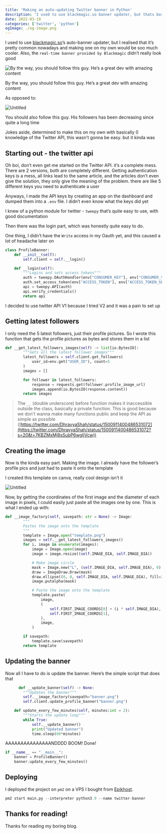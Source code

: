 ```yaml
---
title: 'Making an auto-updating Twitter banner in Python'
description: 'I used to use blackmagic.so banner updater, but thats boring. So I made my own.'
date: 2022-03-10
categories: ['twitter', 'python']
ogImage: ./og-image.png
---
```


I used to use [blackmagic.so](https://blackmagic.so)’s auto-banner updater, but I realised that it’s pretty common nowadays and making one on my own would be soo much cooler. Also, the `real-time banner provided by Blackmagic` didn’t really look good 

![By the way, you should follow this guy. He’s a great dev with amazing content](Untitled.png)

By the way, you should follow this guy. He’s a great dev with amazing content

As opposed to:

![Untitled](Untitled%201.png)

You should also follow this guy. His followers has been decreasing since quite a long time 

Jokes aside, determined to make this on my own with basically 0 knowledge of the Twitter API, this wasn’t gonna be easy. but it kinda was

## Starting out - the twitter api

Oh boi, don’t even get me started on the Twitter API. it’s a complete mess. There are 2 versions, both are completely different. Getting authentication keys is a mess, all links lead to the same article, and the articles don’t even give the solution, they only give the meaning of the problem. there are like 5 different keys you need to authenticate a user

Anyways, I made the API keys by creating an app on the dashboard and dumped them into a `.env` file. I didn’t even know what the keys did yet

I knew of a python module for twitter - `tweepy` that’s quite easy to use, with good documentation

Then there was the login part, which was honestly quite easy to do. 

One thing, I didn’t have the `Write` access in my Oauth yet, and this caused a lot of headache later on

```python
class ProfileBanner:
    def __init__(self):
        self.client = self.__login()

    def __login(self):
        """Logins and sets access tokens"""
        auth = tweepy.OAuthHandler(env["CONSUMER_KEY"], env["CONSUMER_SECRET"])
        auth.set_access_token(env["ACCESS_TOKEN"], env["ACCESS_TOKEN_SECRET"])
        api = tweepy.API(auth)
        api.verify_credentials()
        return api
```

I decided to use twitter API V1 because I tried V2 and it was a pain to set up

## Getting latest followers

I only need the 5 latest followers, just their profile pictures. So I wrote this function that gets the profile pictures as bytes and stores them in a list 

```python
def __get_latest_followers_images(self) -> list[io.BytesIO]:
        """Gets all the latest follower images"""
        latest_followers = self.client.get_followers(
            user_id=env.get("USER_ID"), count=5
        )
        images = []

        for follower in latest_followers:
            response = requests.get(follower.profile_image_url)
            images.append(io.BytesIO(response.content))
        return images
```

> The `__` (double underscore) before function makes it inaccessible outside the class, basically a private function. This is good because we don't wanna make many functions public and keep the API as simple as possible ([https://twitter.com/DhravyaShah/status/1500911400486531072](https://twitter.com/DhravyaShah/status/1500911400486531072?s=20&t=7KBZMxMj8sSubP6wgIjVcw))
> 

## Creating the image

Now is the kinda easy part. Making the image. I already have the follower’s profile pics and just had to paste it onto the template 

I created this template on canva, really cool design isn’t it

![Untitled](Untitled%202.png)

Now, by getting the coordinates of the first image and the diameter of each image in pixels, I could easily just paste all the images one by one. This is what I ended up with:

```python
def __image_factory(self, savepath: str = None) -> Image:
        """
        Pastes the image onto the template
        """
        template = Image.open("template.png")
        images = self.__get_latest_followers_images()
        for i, image in enumerate(images):
            image = Image.open(image)
            image = image.resize((self.IMAGE_DIA, self.IMAGE_DIA))

            # Make image circle
            mask = Image.new("L", (self.IMAGE_DIA, self.IMAGE_DIA), 0)
            draw = ImageDraw.Draw(mask)
            draw.ellipse((0, 0, self.IMAGE_DIA, self.IMAGE_DIA), fill=255)
            image.putalpha(mask)

            # Paste the image onto the template
            template.paste(
                image,
                (
                    self.FIRST_IMAGE_COORDS[0] + (i * self.IMAGE_DIA),
                    self.FIRST_IMAGE_COORDS[1],
                ),
                image,
            )

        if savepath:
            template.save(savepath)
        return template
```

## Updating the banner

Now all I have to do is update the banner. Here’s the simple script that does that

```python
	  def __update_banner(self) -> None:
        """Updates the banner"""
        self.__image_factory(savepath="banner.png")
        self.client.update_profile_banner("banner.png")

    def update_every_few_minutes(self, minutes:int = 2):
        """Starts the update loop"""
        while True:
            self.__update_banner()
            print("Updated banner")
            time.sleep(60*minutes)
```

AAAAAAAAAAAAAAANDDDD BOOM! Done!

```python
if __name__ == "__main__":
    banner = ProfileBanner()
    banner.update_every_few_minutes()
```

## Deploying

I deployed the project on `pm2` on a VPS I bought from [Epikhost](https://epikhost.xyz). 

```python
pm2 start main.py --interpreter python3.9 --name twitter-banner
```

## Thanks for reading!

Thanks for reading my boring blog.